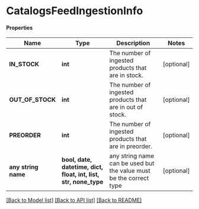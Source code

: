 # CatalogsFeedIngestionInfo

#### Properties
Name | Type | Description | Notes
------------ | ------------- | ------------- | -------------
**IN_STOCK** | **int** | The number of ingested products that are in stock. | [optional] 
**OUT_OF_STOCK** | **int** | The number of ingested products that are in out of stock. | [optional] 
**PREORDER** | **int** | The number of ingested products that are in preorder. | [optional] 
**any string name** | **bool, date, datetime, dict, float, int, list, str, none_type** | any string name can be used but the value must be the correct type | [optional]

[[Back to Model list]](../README.md#documentation-for-models) [[Back to API list]](../README.md#documentation-for-api-endpoints) [[Back to README]](../README.md)

